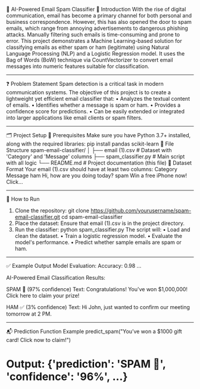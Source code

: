 📧 AI-Powered Email Spam Classifier
🧠 Introduction
With the rise of digital communication, email has become a primary channel for both personal and business correspondence. However, this has also opened the door to spam emails, which range from annoying advertisements to dangerous phishing attacks. Manually filtering such emails is time-consuming and prone to error.
This project demonstrates a Machine Learning-based solution for classifying emails as either spam or ham (legitimate) using Natural Language Processing (NLP) and a Logistic Regression model. It uses the Bag of Words (BoW) technique via CountVectorizer to convert email messages into numeric features suitable for classification.
________________________________________
❓ Problem Statement
Spam detection is a critical task in modern communication systems. The objective of this project is to create a lightweight yet efficient email classifier that:
•	Analyzes the textual content of emails.
•	Identifies whether a message is spam or ham.
•	Provides a confidence score for predictions.
•	Can be easily extended or integrated into larger applications like email clients or spam filters.
________________________________________
🗂️ Project Setup
📌 Prerequisites
Make sure you have Python 3.7+ installed, along with the required libraries:
pip install pandas scikit-learn
📁 File Structure
spam-email-classifier/
│
├── email (1).csv              # Dataset with 'Category' and 'Message' columns
├── spam_classifier.py         # Main script with all logic
└── README.md                  # Project documentation (this file)
📝 Dataset Format
Your email (1).csv should have at least two columns:
Category	Message
ham	Hi, how are you doing today?
spam	Win a free iPhone now! Click...
________________________________________
🚀 How to Run
1.	Clone the repository:
git clone https://github.com/yourusername/spam-email-classifier.git
cd spam-email-classifier
2.	Place the dataset:
Ensure that email (1).csv is in the project directory.
3.	Run the classifier:
python spam_classifier.py
The script will:
•	Load and clean the dataset.
•	Train a logistic regression model.
•	Evaluate the model's performance.
•	Predict whether sample emails are spam or ham.
________________________________________
✅ Example Output
Model Evaluation:
Accuracy: 0.98
...

AI-Powered Email Classification Results:

SPAM 🚨 (97% confidence)
Text: Congratulations! You've won $1,000,000! Click here to claim your prize!

HAM ✅ (3% confidence)
Text: Hi John, just wanted to confirm our meeting tomorrow at 2 PM.
________________________________________
📬 Prediction Function Example
predict_spam("You’ve won a $1000 gift card! Click now to claim!")
# Output: {'prediction': 'SPAM 🚨', 'confidence': '96%', ...}
